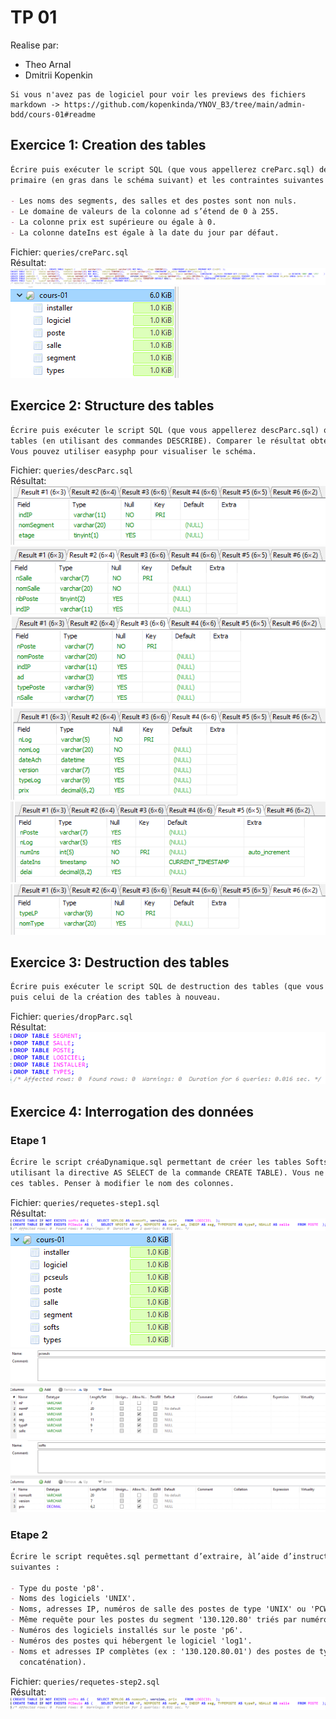 # TP 01

Realise par:

- Theo Arnal
- Dmitrii Kopenkin

<!-- TODO: EDIT -->

```
Si vous n'avez pas de logiciel pour voir les previews des fichiers markdown -> https://github.com/kopenkinda/YNOV_B3/tree/main/admin-bdd/cours-01#readme
```

## Exercice 1: Creation des tables

```md
Écrire puis exécuter le script SQL (que vous appellerez creParc.sql) de création des tables avec leur clé
primaire (en gras dans le schéma suivant) et les contraintes suivantes :

- Les noms des segments, des salles et des postes sont non nuls.
- Le domaine de valeurs de la colonne ad s’étend de 0 à 255.
- La colonne prix est supérieure ou égale à 0.
- La colonne dateIns est égale à la date du jour par défaut.
```

Fichier: `queries/creParc.sql` <br />
Résultat: <br />
<img src="./assets/img01.png"/><br />
<img src="./assets/img02.png"/>

## Exercice 2: Structure des tables

```md
Écrire puis exécuter le script SQL (que vous appellerez descParc.sql) qui affiche la description de toutes ces
tables (en utilisant des commandes DESCRIBE). Comparer le résultat obtenu avec le schéma ci-dessus.
Vous pouvez utiliser easyphp pour visualiser le schéma.
```

Fichier: `queries/descParc.sql` <br />
Résultat: <br />
<img src="./assets/img11.png"/><br />
<img src="./assets/img12.png"/><br />
<img src="./assets/img13.png"/><br />
<img src="./assets/img14.png"/><br />
<img src="./assets/img15.png"/><br />
<img src="./assets/img16.png"/>

## Exercice 3: Destruction des tables

```md
Écrire puis exécuter le script SQL de destruction des tables (que vous appellerez dropParc.sql). Lancer ce script
puis celui de la création des tables à nouveau.
```

Fichier: `queries/dropParc.sql` <br />
Résultat: <br />
<img src="./assets/img21.png"/>

## Exercice 4: Interrogation des données

### Etape 1

```md
Écrire le script créaDynamique.sql permettant de créer les tables Softs et PCSeuls suivantes (en
utilisant la directive AS SELECT de la commande CREATE TABLE). Vous ne poserez aucune contrainte sur
ces tables. Penser à modifier le nom des colonnes.
```

Fichier: `queries/requetes-step1.sql` <br />
Résultat: <br />
<img src="./assets/img30.png"/><br />
<img src="./assets/img31.png"/><br />
<img src="./assets/img32.png"/><br />
<img src="./assets/img33.png"/>

### Etape 2

```md
Écrire le script requêtes.sql permettant d’extraire, àl’aide d’instructions SELECT, les données
suivantes :

- Type du poste 'p8'.
- Noms des logiciels 'UNIX'.
- Noms, adresses IP, numéros de salle des postes de type 'UNIX' ou 'PCWS'.
- Même requête pour les postes du segment '130.120.80' triés par numéros de salles décroissants.
- Numéros des logiciels installés sur le poste 'p6'.
- Numéros des postes qui hébergent le logiciel 'log1'.
- Noms et adresses IP complètes (ex : '130.120.80.01') des postes de type 'TX' (utiliser la fonction de
  concaténation).
```

Fichier: `queries/requetes-step2.sql` <br />
Résultat: <br />
<img src="./assets/img30.png"/><br />
